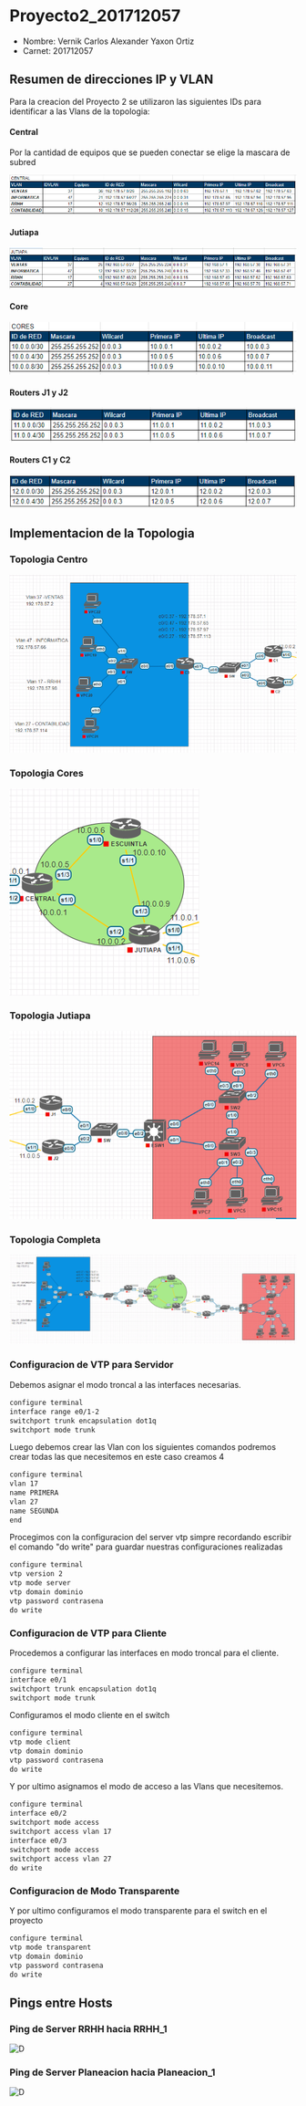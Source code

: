 # Proyecto2_201712057

- Nombre: Vernik Carlos Alexander Yaxon Ortiz
- Carnet: 201712057

## Resumen de direcciones IP y VLAN

Para la creacion del Proyecto 2 se utilizaron las siguientes IDs para identificar a las Vlans de la topologia:
#### Central
Por la cantidad de equipos que se pueden conectar se elige la mascara de subred

![D](./img/Central.png)

#### Jutiapa
![D](./img/Jutiapa.png)

#### Core
![D](./img/Core.png)

#### Routers J1 y J2
![D](./img/Nucleo.png)

#### Routers C1 y C2
![D](./img/Routers.png)


## Implementacion de la Topologia

### Topologia Centro

![D](./img/Top_Central.png)

### Topologia Cores

![D](./img/Top_Cores.png)

### Topologia Jutiapa

![D](./img/Top_Jutiapa.png)

### Topologia Completa

![D](./img/Top_Completa.png)

### Configuracion de VTP para Servidor

Debemos asignar el modo troncal a las interfaces necesarias.

```
configure terminal
interface range e0/1-2
switchport trunk encapsulation dot1q
switchport mode trunk
```

Luego debemos crear las Vlan con los siguientes comandos podremos crear todas las que necesitemos en este caso creamos 4

```
configure terminal
vlan 17
name PRIMERA
vlan 27
name SEGUNDA
end
```

Procegimos con la configuracion del server vtp simpre recordando escribir el comando "do write" para guardar nuestras configuraciones realizadas

```
configure terminal
vtp version 2
vtp mode server
vtp domain dominio
vtp password contrasena
do write
```

### Configuracion de VTP para Cliente

Procedemos a configurar las interfaces en modo troncal para el cliente.
```
configure terminal
interface e0/1
switchport trunk encapsulation dot1q
switchport mode trunk
```

Configuramos el modo cliente en el switch

```
configure terminal
vtp mode client
vtp domain dominio
vtp password contrasena
do write
```

Y por ultimo asignamos el modo de acceso a las Vlans que necesitemos.

```
configure terminal
interface e0/2
switchport mode access
switchport access vlan 17
interface e0/3
switchport mode access
switchport access vlan 27
do write
```

### Configuracion de Modo Transparente

Y por ultimo configuramos el modo transparente para el switch en el proyecto

```
configure terminal
vtp mode transparent
vtp domain dominio
vtp password contrasena
do write
```

## Pings entre Hosts

### Ping de Server RRHH hacia RRHH_1

![D](./img/Ping_ServerRRHH_RRHH_1.png)

### Ping de Server Planeacion hacia Planeacion_1

![D](./img/Ping_ServerPlaneacion_Planeacion1.png)
